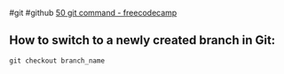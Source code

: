 #git #github 
[50 git command - freecodecamp](https://www.freecodecamp.org/news/git-cheat-sheet/)

## How to switch to a newly created branch in Git:

```
git checkout branch_name
```
